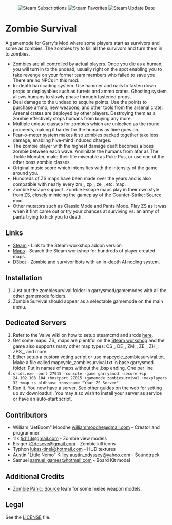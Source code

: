 <p align="center">
  <img alt="Steam Subscriptions" src="https://img.shields.io/steam/subscriptions/105462463?style=for-the-badge&logo=steam&label=Steam%20subscriptions&color=black">
  <img alt="Steam Favorites" src="https://img.shields.io/steam/favorites/105462463?style=for-the-badge&logo=steam&label=Steam%20favorites&color=black">
  <img alt="Steam Update Date" src="https://img.shields.io/steam/update-date/105462463?style=for-the-badge&logo=steam&label=Steam%20last%20update&color=black">
</p>

# Zombie Survival

A gamemode for Garry's Mod where some players start as survivors and some as zombies. The zombies try to kill all the survivors and turn them in to zombies.

* Zombies are all controlled by actual players. Once you die as a human, you will turn in to the undead, usually right on the spot enabling you to take revenge on your former team members who failed to save you. There are no NPCs in this mod.
* In-depth barricading system. Use hammer and nails to fasten down props or deployables such as turrets and ammo crates. Ghosting system allows humans to slowly phase through fastened props.
* Deal damage to the undead to acquire points. Use the points to purchase ammo, new weapons, and other tools from the arsenal crate. Arsenal crates are deployed by other players. Destroying them as a zombie effectively stops humans from buying any more.
* Multiple unique classes for zombies which are unlocked as the round proceeds, making it harder for the humans as time goes on.
* Fear-o-meter system makes it so zombies packed together take less damage, enabling hive-mind induced charges.
* The zombie player with the highest damage dealt becomes a boss zombie between each wave. Annihilate the humans from afar as The Tickle Monster, make their life miserable as Puke Pus, or use one of the other boss zombie classes.
* Original music score which intensifies with the intensity of the game around you.
* Hundreds of ZS maps have been made over the years and is also compatible with nearly every zm_, zp_, ze_, etc. map.
* Zombie Escape support. Zombie Escape maps play in their own style from ZS, closely mimicing the gameplay of the Counter-Strike: Source mod.
* Other mutators such as Classic Mode and Pants Mode. Play ZS as it was when it first came out or try your chances at surviving vs. an army of pants trying to kick you to death.

## Links

* [Steam](https://steamcommunity.com/sharedfiles/filedetails/?id=105462463) - Link to the Steam workshop addon version
* [Maps](https://steamcommunity.com/workshop/browse/?appid=4000&searchtext=zs_&childpublishedfileid=0&browsesort=textsearch&section=readytouseitems&created_date_range_filter_start=0&created_date_range_filter_end=0&updated_date_range_filter_start=0&updated_date_range_filter_end=0) - Search the Steam workshop for hundreds of player created maps.
* [D3bot](https://github.com/Dadido3/D3bot) - Zombie and survivor bots with an in-depth AI noding system.

## Installation

1. Just put the zombiesurvival folder in garrysmod/gamemodes with all the other gamemode folders.
2. Zombie Survival should appear as a selectable gamemode on the main menu.

## Dedicated Servers

1. Refer to the Valve wiki on how to setup steamcmd and srcds [here](https://developer.valvesoftware.com/wiki/SteamCMD).
2. Get some maps. ZS_ maps are plentiful on the [Steam workshop](https://steamcommunity.com/workshop/browse/?appid=4000&searchtext=zs_) and the game also supports many other map types: CS_, DE_, ZM_, ZE_, ZH_, ZPS_, and more.
3. Either setup a custom voting script or use mapcycle_zombiesurvival.txt. Make a file called mapcycle_zombiesurvival.txt in base garrysmod folder. Put in names of maps without the .bsp ending. One per line.
4. `srcds.exe -port 27015 -console -game garrysmod -secure +ip 24.102.103.104 +hostport 27015 +gamemode zombiesurvival +maxplayers 32 +map zs_oldhouse +hostname "Your ZS Server"`
5. Run it. You now have a server. See other guides on the web for setting up sv_downloadurl. You may also wish to install your server as service or have an auto-start script.

## Contributors

* William "JetBoom" Moodhe <williammoodhe@gmail.com> - Creator and programmer
* 11k <tjd113@gmail.com> - Zombie view models
* Eisiger <k2deseve@gmail.com> - Zombie kill icons
* Typhon <lukas-tinel@hotmail.com> - HUD textures
* Austin "Little Nemo" Killey <austin_odyssey@yahoo.com> - Soundtrack
* Samuel <samuel_games@hotmail.com> - Board Kit model

## Additional Credits
* [Zombie Panic: Source](http://www.zombiepanic.org/) team for some melee weapon models.

## Legal
See the [LICENSE](https://github.com/JetBoom/zombiesurvival/blob/master/LICENSE) file.
